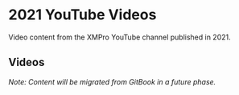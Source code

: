 # 2021 YouTube Videos

Video content from the XMPro YouTube channel published in 2021.

## Videos

*Note: Content will be migrated from GitBook in a future phase.*
